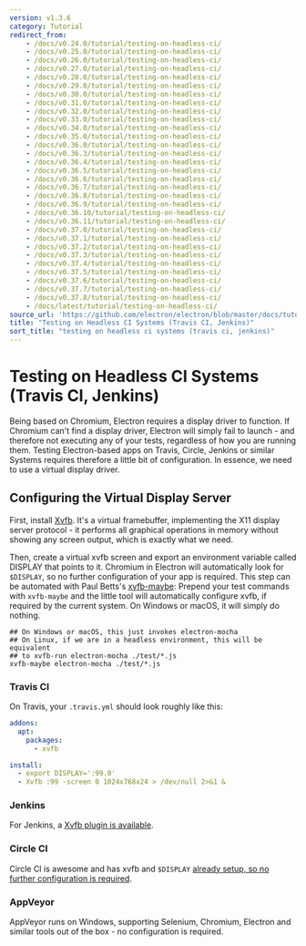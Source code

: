 ```yaml
---
version: v1.3.6
category: Tutorial
redirect_from:
    - /docs/v0.24.0/tutorial/testing-on-headless-ci/
    - /docs/v0.25.0/tutorial/testing-on-headless-ci/
    - /docs/v0.26.0/tutorial/testing-on-headless-ci/
    - /docs/v0.27.0/tutorial/testing-on-headless-ci/
    - /docs/v0.28.0/tutorial/testing-on-headless-ci/
    - /docs/v0.29.0/tutorial/testing-on-headless-ci/
    - /docs/v0.30.0/tutorial/testing-on-headless-ci/
    - /docs/v0.31.0/tutorial/testing-on-headless-ci/
    - /docs/v0.32.0/tutorial/testing-on-headless-ci/
    - /docs/v0.33.0/tutorial/testing-on-headless-ci/
    - /docs/v0.34.0/tutorial/testing-on-headless-ci/
    - /docs/v0.35.0/tutorial/testing-on-headless-ci/
    - /docs/v0.36.0/tutorial/testing-on-headless-ci/
    - /docs/v0.36.3/tutorial/testing-on-headless-ci/
    - /docs/v0.36.4/tutorial/testing-on-headless-ci/
    - /docs/v0.36.5/tutorial/testing-on-headless-ci/
    - /docs/v0.36.6/tutorial/testing-on-headless-ci/
    - /docs/v0.36.7/tutorial/testing-on-headless-ci/
    - /docs/v0.36.8/tutorial/testing-on-headless-ci/
    - /docs/v0.36.9/tutorial/testing-on-headless-ci/
    - /docs/v0.36.10/tutorial/testing-on-headless-ci/
    - /docs/v0.36.11/tutorial/testing-on-headless-ci/
    - /docs/v0.37.0/tutorial/testing-on-headless-ci/
    - /docs/v0.37.1/tutorial/testing-on-headless-ci/
    - /docs/v0.37.2/tutorial/testing-on-headless-ci/
    - /docs/v0.37.3/tutorial/testing-on-headless-ci/
    - /docs/v0.37.4/tutorial/testing-on-headless-ci/
    - /docs/v0.37.5/tutorial/testing-on-headless-ci/
    - /docs/v0.37.6/tutorial/testing-on-headless-ci/
    - /docs/v0.37.7/tutorial/testing-on-headless-ci/
    - /docs/v0.37.8/tutorial/testing-on-headless-ci/
    - /docs/latest/tutorial/testing-on-headless-ci/
source_url: 'https://github.com/electron/electron/blob/master/docs/tutorial/testing-on-headless-ci.md'
title: "Testing on Headless CI Systems (Travis CI, Jenkins)"
sort_title: "testing on headless ci systems (travis ci, jenkins)"
---
```


# Testing on Headless CI Systems (Travis CI, Jenkins)

Being based on Chromium, Electron requires a display driver to function.
If Chromium can't find a display driver, Electron will simply fail to launch -
and therefore not executing any of your tests, regardless of how you are running
them. Testing Electron-based apps on Travis, Circle, Jenkins or similar Systems
requires therefore a little bit of configuration. In essence, we need to use
a virtual display driver.

## Configuring the Virtual Display Server

First, install [Xvfb](https://en.wikipedia.org/wiki/Xvfb).
It's a virtual framebuffer, implementing the X11 display server protocol -
it performs all graphical operations in memory without showing any screen output,
which is exactly what we need.

Then, create a virtual xvfb screen and export an environment variable
called DISPLAY that points to it. Chromium in Electron will automatically look
for `$DISPLAY`, so no further configuration of your app is required.
This step can be automated with Paul Betts's
[xvfb-maybe](https://github.com/paulcbetts/xvfb-maybe): Prepend your test
commands with `xvfb-maybe` and the little tool will automatically configure
xvfb, if required by the current system. On Windows or macOS, it will simply
do nothing.

```
## On Windows or macOS, this just invokes electron-mocha
## On Linux, if we are in a headless environment, this will be equivalent
## to xvfb-run electron-mocha ./test/*.js
xvfb-maybe electron-mocha ./test/*.js
```

### Travis CI

On Travis, your `.travis.yml` should look roughly like this:

```yml
addons:
  apt:
    packages:
      - xvfb

install:
  - export DISPLAY=':99.0'
  - Xvfb :99 -screen 0 1024x768x24 > /dev/null 2>&1 &
```

### Jenkins

For Jenkins, a [Xvfb plugin is available](https://wiki.jenkins-ci.org/display/JENKINS/Xvfb+Plugin).

### Circle CI

Circle CI is awesome and has xvfb and `$DISPLAY`
[already setup, so no further configuration is required](https://circleci.com/docs/environment#browsers).

### AppVeyor

AppVeyor runs on Windows, supporting Selenium, Chromium, Electron and similar
tools out of the box - no configuration is required.
